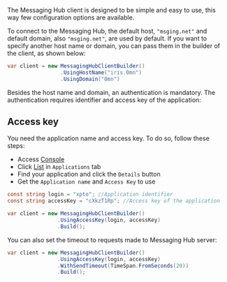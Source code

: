 The Messaging Hub client is designed to be simple and easy to use, this way few configuration options are available.

To connect to the Messaging Hub, the default host, `"msging.net"` and default domain, also `"msging.net"`, are used by default. 
If you want to specify another host name or domain, you can pass them in the builder of the client, as shown below:

```csharp
var client = new MessagingHubClientBuilder()
                 .UsingHostName("iris.0mn")
                 .UsingDomain("0mn")
```

Besides the host name and domain, an authentication is mandatory. 
The authentication requires identifier and access key of the application:

## Access key
You need the application name and access key. To do so, follow these steps:
- Access [Console](http://messaginghub.io/home/console)
- Click [List](http://messaginghub.io/application/list) in `Applications` tab
- Find your application and click the `Details` button
- Get the `Application name` and `Access Key` to use

```csharp
const string login = "xpto"; //Application identifier
const string accessKey = "cXkzT1Rp"; //Access key of the application

var client = new MessagingHubClientBuilder()
                .UsingAccessKey(login, accessKey)
                .Build();
```

You can also set the timeout to requests made to Messaging Hub server:

```csharp
var client = new MessagingHubClientBuilder()
                .UsingAccessKey(login, accessKey)
                .WithSendTimeout(TimeSpan.FromSeconds(20))
                .Build();
```

